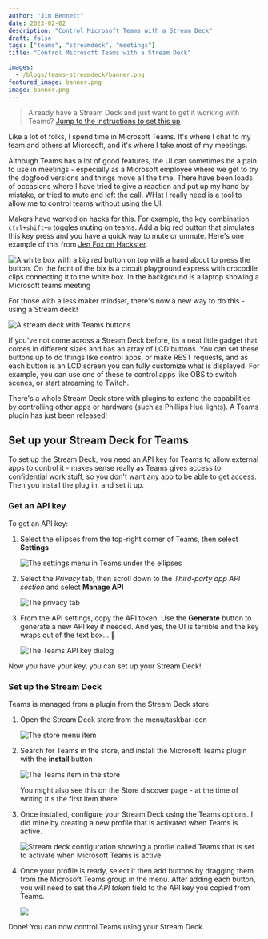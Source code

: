 ```yaml
---
author: "Jim Bennett"
date: 2023-02-02
description: "Control Microsoft Teams with a Stream Deck"
draft: false
tags: ["teams", "streamdeck", "meetings"]
title: "Control Microsoft Teams with a Stream Deck"

images:
  - /blogs/teams-streamdeck/banner.png
featured_image: banner.png
image: banner.png
---
```


> Already have a Stream Deck and just want to get it working with Teams? [Jump to the instructions to set this up](#set-up-your-stream-deck-for-teams)

Like a lot of folks, I spend time in Microsoft Teams. It's where I chat to my team and others at Microsoft, and it's where I take most of my meetings.

Although Teams has a lot of good features, the UI can sometimes be a pain to use in meetings - especially as a Microsoft employee where we get to try the dogfood versions and things move all the time. There have been loads of occasions where I have tried to give a reaction and put up my hand by mistake, or tried to mute and left the call. WHat I really need is a tool to allow me to control teams without using the UI.

Makers have worked on hacks for this. For example, the key combination `ctrl+shift+m` toggles muting on teams. Add a big red button that simulates this key press and you have a quick way to mute or unmute. Here's one example of this from [Jen Fox on Hackster](https://www.hackster.io/jenfoxbot/microsoft-teams-mute-button-7e9186).

![A white box with a big red button on top with a hand about to press the button. On the front of the bix is a circuit playground express with crocodile clips connecting it to the white box. In the background is a laptop showing a Microsoft teams meeting](https://hackster.imgix.net/uploads/attachments/1234030/_5g18grpTco.blob?auto=compress%2Cformat&w=900&h=675&fit=min)

For those with a less maker mindset, there's now a new way to do this - using a Stream deck!

![A stream deck with Teams buttons](stream-deck-teams.png)

If you've not come across a Stream Deck before, its a neat little gadget that comes in different sizes and has an array of LCD buttons. You can set these buttons up to do things like control apps, or make REST requests, and as each button is an LCD screen you can fully customize what is displayed. For example, you can use one of these to control apps like OBS to switch scenes, or start streaming to Twitch.

There's a whole Stream Deck store with plugins to extend the capabilities by controlling other apps or hardware (such as Phillips Hue lights). A Teams plugin has just been released!

## Set up your Stream Deck for Teams

To set up the Stream Deck, you need an API key for Teams to allow external apps to control it - makes sense really as Teams gives access to confidential work stuff, so you don't want any app to be able to get access. Then you install the plug in, and set it up.

### Get an API key

To get an API key:

1. Select the ellipses from the top-right corner of Teams, then select **Settings**

    ![The settings menu in Teams under the ellipses](./teams-elipses.png)

1. Select the *Privacy* tab, then scroll down to the *Third-party app API section* and select **Manage API**

    ![The privacy tab](./teams-privacy-tab.png)

1. From the API settings, copy the API token. Use the **Generate** button to generate a new API key if needed. And yes, the UI is terrible and the key wraps out of the text box... 🤷

    ![The Teams API key dialog](./teams-api-key.png)

Now you have your key, you can set up your Stream Deck!

### Set up the Stream Deck

Teams is managed from a plugin from the Stream Deck store.

1. Open the Stream Deck store from the menu/taskbar icon

    ![The store menu item](stream-deck-store.png)

1. Search for Teams in the store, and install the Microsoft Teams plugin with the **install** button

    ![The Teams item in the store](stream-deck-store-teams.png)

    You might also see this on the Store discover page - at the time of writing it's the first item there.

1. Once installed, configure your Stream Deck using the Teams options. I did mine by creating a new profile that is activated when Teams is active.

    ![Stream deck configuration showing a profile called Teams that is set to activate when Microsoft Teams is active](./stream-deck-teams-profile.png)

1. Once your profile is ready, select it then add buttons by dragging them from the Microsoft Teams group in the menu. After adding each button, you will need to set the *API token* field to the API key you copied from Teams.

    ![](stream-deck-teams-profile-buttons.png)

Done! You can now control Teams using your Stream Deck.
